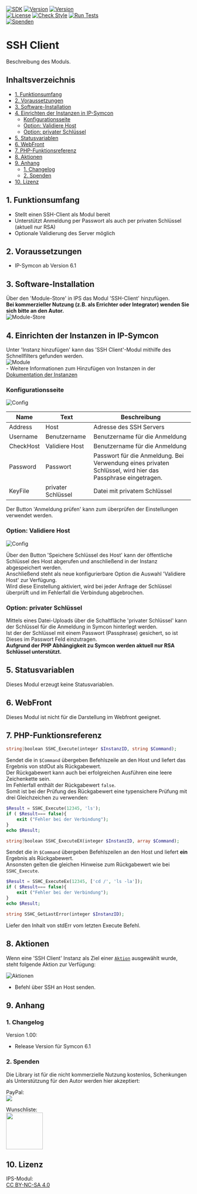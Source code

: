 [![SDK](https://img.shields.io/badge/Symcon-PHPModul-red.svg)](https://www.symcon.de/service/dokumentation/entwicklerbereich/sdk-tools/sdk-php/)
[![Version](https://img.shields.io/badge/Modul%20Version-1.00-blue.svg)](https://community.symcon.de/t/modul-ssh-client/130090)
[![Version](https://img.shields.io/badge/Symcon%20Version-6.1%20%3E-green.svg)](https://www.symcon.de/service/dokumentation/installation/migrationen/v60-v61-q1-2022/)  
[![License](https://img.shields.io/badge/License-CC%20BY--NC--SA%204.0-green.svg)](https://creativecommons.org/licenses/by-nc-sa/4.0/)
[![Check Style](https://github.com/Nall-chan/SSHClient/workflows/Check%20Style/badge.svg)](https://github.com/Nall-chan/SSHClient/actions)
[![Run Tests](https://github.com/Nall-chan/SSHClient/workflows/Run%20Tests/badge.svg)](https://github.com/Nall-chan/SSHClient/actions)  
[![Spenden](https://www.paypalobjects.com/de_DE/DE/i/btn/btn_donate_SM.gif)](#6-spenden)  


# SSH Client <!-- omit in toc -->
Beschreibung des Moduls.

## Inhaltsverzeichnis <!-- omit in toc -->

- [1. Funktionsumfang](#1-funktionsumfang)
- [2. Voraussetzungen](#2-voraussetzungen)
- [3. Software-Installation](#3-software-installation)
- [4. Einrichten der Instanzen in IP-Symcon](#4-einrichten-der-instanzen-in-ip-symcon)
	- [Konfigurationsseite](#konfigurationsseite)
	- [Option: Validiere Host](#option-validiere-host)
	- [Option: privater Schlüssel](#option-privater-schlüssel)
- [5. Statusvariablen](#5-statusvariablen)
- [6. WebFront](#6-webfront)
- [7. PHP-Funktionsreferenz](#7-php-funktionsreferenz)
- [8. Aktionen](#8-aktionen)
- [9. Anhang](#9-anhang)
	- [1. Changelog](#1-changelog)
	- [2. Spenden](#2-spenden)
- [10. Lizenz](#10-lizenz)

## 1. Funktionsumfang

* Stellt einen SSH-Client als Modul bereit  
* Unterstützt Anmeldung per Passwort als auch per privaten Schlüssel (aktuell nur RSA)  
* Optionale Validierung des Server möglich

## 2. Voraussetzungen

- IP-Symcon ab Version 6.1

## 3. Software-Installation

  Über den 'Module-Store' in IPS das Modul 'SSH-Client' hinzufügen.  
   **Bei kommerzieller Nutzung (z.B. als Errichter oder Integrator) wenden Sie sich bitte an den Autor.**  
![Module-Store](imgs/install.png) 

## 4. Einrichten der Instanzen in IP-Symcon

 Unter 'Instanz hinzufügen' kann das 'SSH Client'-Modul mithilfe des Schnellfilters gefunden werden.  
 ![Module](imgs/Module.png)  
	- Weitere Informationen zum Hinzufügen von Instanzen in der [Dokumentation der Instanzen](https://www.symcon.de/service/dokumentation/konzepte/instanzen/#Instanz_hinzufügen)

 ### Konfigurationsseite

![Config](imgs/Config1.png)  

| Name      | Text               | Beschreibung                                                                                               |
| --------- | ------------------ | ---------------------------------------------------------------------------------------------------------- |
| Address   | Host               | Adresse des SSH Servers                                                                                    |
| Username  | Benutzername       | Benutzername für die Anmeldung                                                                             |
| CheckHost | Validiere Host     | Benutzername für die Anmeldung                                                                             |
| Password  | Passwort           | Passwort für die Anmeldung. Bei Verwendung eines privaten Schlüssel, wird hier das Passphrase eingetragen. |
| KeyFile   | privater Schlüssel | Datei mit privatem Schlüssel                                                                               |

Der Button 'Anmeldung prüfen' kann zum überprüfen der Einstellungen verwendet werden.  

### Option: Validiere Host

![Config](imgs/Config2.png)  

Über den Button 'Speichere Schlüssel des Host' kann der öffentliche Schlüssel des Host abgerufen und anschließend in der Instanz abgespeichert werden.  
Anschließend steht als neue konfigurierbare Option die Auswahl 'Validiere Host' zur Verfügung.  
Wird diese Einstellung aktiviert, wird bei jeder Anfrage der Schlüssel überprüft und im Fehlerfall die Verbindung abgebrochen.  

### Option: privater Schlüssel

Mittels eines Datei-Uploads über die Schaltfläche 'privater Schlüssel' kann der Schlüssel für die Anmeldung in Symcon hinterlegt werden.  
Ist der der Schlüssel mit einem Passwort (Passphrase) gesichert, so ist Dieses im Passwort Feld einzutragen.  
**Aufgrund der PHP Abhängigkeit zu Symcon werden aktuell nur RSA Schlüssel unterstützt.**  

## 5. Statusvariablen

Dieses Modul erzeugt keine Statusvariablen.  

## 6. WebFront

Dieses Modul ist nicht für die Darstellung im Webfront geeignet.  

## 7. PHP-Funktionsreferenz


``` php
string|boolean SSHC_Execute(integer $InstanzID, string $Command);
```
Sendet die in `$Command` übergeben Befehlszeile an den Host und liefert das Ergebnis von stdOut als Rückgabewert.  
Der Rückgabewert kann auch bei erfolgreichen Ausführen eine leere Zeichenkette sein.  
Im Fehlerfall enthält der Rückgabewert `false`.  
Somit ist bei der Prüfung des Rückgabewert eine typensichere Prüfung mit drei Gleichzeichen zu verwenden:
```php
$Result = SSHC_Execute(12345, 'ls');
if ( $Result=== false){
	exit ("Fehler bei der Verbindung");
}
echo $Result;
```



``` php
string|boolean SSHC_ExecuteEX(integer $InstanzID, array $Command);
```
Sendet die in `$Command` übergeben Befehlszeilen an den Host und liefert **ein** Ergebnis als Rückgabewert.  
Ansonsten gelten die gleichen Hinweise zum Rückgabewert wie bei `SSHC_Execute`.
```php
$Result = SSHC_ExecuteEx(12345, ['cd /', 'ls -la']);
if ( $Result=== false){
	exit ("Fehler bei der Verbindung");
}
echo $Result;
```


``` php
string SSHC_GetLastError(integer $InstanzID);
```
Liefer den Inhalt von stdErr vom letzten Execute Befehl.

## 8. Aktionen

Wenn eine 'SSH Client' Instanz als Ziel einer [`Aktion`](https://www.symcon.de/service/dokumentation/konzepte/automationen/ablaufplaene/aktionen/) ausgewählt wurde, steht folgende Aktion zur Verfügung:  

![Aktionen](imgs/Actions.png)  
* Befehl über SSH an Host senden.

## 9. Anhang

### 1. Changelog

Version 1.00:  
- Release Version für Symcon 6.1  

### 2. Spenden

Die Library ist für die nicht kommerzielle Nutzung kostenlos, Schenkungen als Unterstützung für den Autor werden hier akzeptiert:  

  PayPal:  
<a href="https://www.paypal.com/donate?hosted_button_id=G2SLW2MEMQZH2" target="_blank"><img src="https://www.paypalobjects.com/de_DE/DE/i/btn/btn_donate_LG.gif" border="0" /></a>  

  Wunschliste:  
<a href="https://www.amazon.de/hz/wishlist/ls/YU4AI9AQT9F?ref_=wl_share" target="_blank"><img src="https://upload.wikimedia.org/wikipedia/commons/4/4a/Amazon_icon.svg" border="0" width="100"/></a>  

## 10. Lizenz

  IPS-Modul:  
  [CC BY-NC-SA 4.0](https://creativecommons.org/licenses/by-nc-sa/4.0/)  
